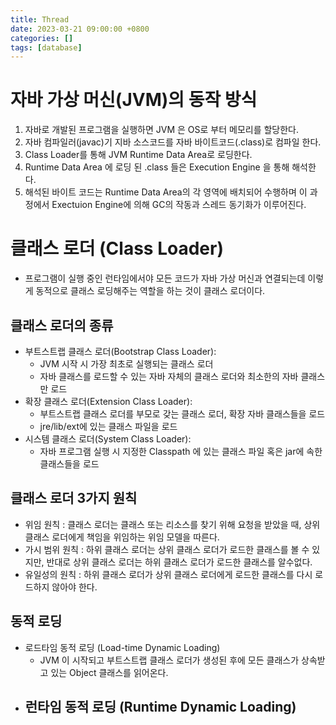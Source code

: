 ```yaml
---
title: Thread
date: 2023-03-21 09:00:00 +0800
categories: []
tags: [database]
---
```


# 자바 가상 머신(JVM)의 동작 방식
1. 자바로 개발된 프로그램을 실행하면 JVM 은 OS로 부터 메모리를 할당한다.
2. 자바 컴파일러(javac)기 지바 소스코드를 자바 바이트코드(.class)로 컴파일 한다.
3. Class Loader를 통해 JVM Runtime Data Area로 로딩한다.
4. Runtime Data Area 에 로딩 된 .class 들은 Execution Engine 을 통해 해석한다.
5. 해석된 바이트 코드는 Runtime Data Area의 각 영역에 배치되어 수행하며 이 과정에서 Exectuion Engine에 의해 GC의 작동과 스레드 동기화가 이루어진다.

# 클래스 로더 (Class Loader)
- 프로그램이 실행 중인 런타임에서야 모든 코드가 자바 가상 머신과 연결되는데 이렇게 동적으로 클래스 로딩해주는 역할을 하는 것이 클래스 로더이다.

## 클래스 로더의 종류
- 부트스트랩 클래스 로더(Bootstrap Class Loader):
  - JVM 시작 시 가장 최초로 실행되는 클래스 로더
  - 자바 클래스를 로드할 수 있는 자바 자체의 클래스 로더와 최소한의 자바 클래스만 로드
- 확장 클래스 로더(Extension Class Loader):
  - 부트스트랩 클래스 로더를 부모로 갖는 클래스 로더, 확장 자바 클래스들을 로드
  - jre/lib/ext에 있는 클래스 파일을 로드
- 시스템 클래스 로더(System Class Loader):
  - 자바 프로그램 실행 시 지정한 Classpath 에 있는 클래스 파일 혹은 jar에 속한 클래스들을 로드

## 클래스 로더 3가지 원칙
- 위임 원칙 : 클래스 로더는 클래스 또는 리소스를 찾기 위해 요청을 받았을 때, 상위 클래스 로더에게 책임을 위임하는 위임 모델을 따른다.
- 가시 범위 원칙 : 하위 클래스 로더는 상위 클래스 로더가 로드한 클래스를 볼 수 있지만, 반대로 상위 클래스 로더는 하위 클래스 로더가 로드한 클래스를 알수없다.
- 유일성의 원칙 : 하위 클래스 로더가 상위 클래스 로더에게 로드한 클래스를 다시 로드하지 않아야 한다.

## 동적 로딩

- 로드타임 동적 로딩 (Load-time Dynamic Loading)
  - JVM 이 시작되고 부트스트랩 클래스 로더가 생성된 후에 모든 클래스가 상속받고 있는 Object 클래스를 읽어온다.
- 런타임 동적 로딩 (Runtime Dynamic Loading)
  -

